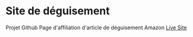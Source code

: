 
# Site de déguisement

Projet Github Page d'affiliation d'article de déguisement Amazon
[Live Site](https://www.deguisement.fun/) 
